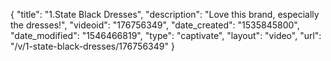 {
    "title": "1.State Black Dresses",
    "description": "Love this brand, especially the dresses!",
    "videoid": "176756349",
    "date_created": "1535845800",
    "date_modified": "1546466819",
    "type": "captivate",
    "layout": "video",
    "url": "\/v\/1-state-black-dresses\/176756349"
}